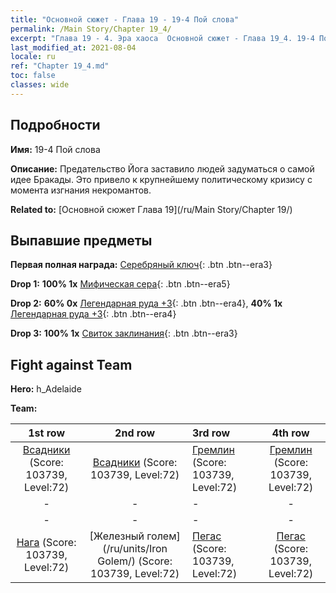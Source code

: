 ```yaml
---
title: "Основной сюжет - Глава 19 - 19-4 Пой слова"
permalink: /Main Story/Chapter 19_4/
excerpt: "Глава 19 - 4. Эра хаоса  Основной сюжет - Глава 19_4. 19-4 Пой слова"
last_modified_at: 2021-08-04
locale: ru
ref: "Chapter 19_4.md"
toc: false
classes: wide
---
```


## Подробности

 **Имя:** 19-4 Пой слова

 **Описание:** Предательство Йога заставило людей задуматься о самой идее Бракады. Это привело к крупнейшему политическому кризису с момента изгнания некромантов.

 **Related to:** [Основной сюжет Глава 19](/ru/Main Story/Chapter 19/)

## Выпавшие предметы

 **Первая полная награда:** [Серебряный ключ](/ItemsRU/con_693/){: .btn .btn--era3}

 **Drop 1:** **100% 1x** [Мифическая сера](/ItemsRU/mat_64/){: .btn .btn--era5}

 **Drop 2:** **60% 0x** [Легендарная руда +3](/ItemsRU/mat_54/){: .btn .btn--era4}, **40% 1x** [Легендарная руда +3](/ItemsRU/mat_54/){: .btn .btn--era4}

 **Drop 3:** **100% 1x** [Свиток заклинания](/ItemsRU/con_694/){: .btn .btn--era3}


## Fight against Team
 **Hero:** h_Adelaide

 **Team:**


  | 1st row | 2nd row | 3rd row | 4th row |
  |:----:|:----:|:----|:----:|
  | [Всадники](/ru/units/Cavalier/) (Score: 103739, Level:72)  | [Всадники](/ru/units/Cavalier/) (Score: 103739, Level:72)  | [Гремлин](/ru/units/Gremlin/) (Score: 103739, Level:72)  | [Гремлин](/ru/units/Gremlin/) (Score: 103739, Level:72)  |
  | - | - | - | - |
  | - | - | - | - |
  | [Нага](/ru/units/Naga/) (Score: 103739, Level:72)  | [Железный голем](/ru/units/Iron Golem/) (Score: 103739, Level:72)  | [Пегас](/ru/units/Pegasus/) (Score: 103739, Level:72)  | [Пегас](/ru/units/Pegasus/) (Score: 103739, Level:72)  |


